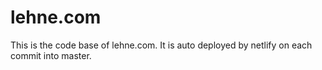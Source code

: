 # lehne.com

This is the code base of lehne.com.  It is auto deployed by netlify on each commit into master.
